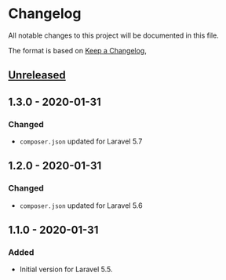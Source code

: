 # Changelog
All notable changes to this project will be documented in this file.

The format is based on [Keep a Changelog](https://keepachangelog.com/en/1.0.0/),

## [Unreleased]

## 1.3.0 - 2020-01-31
### Changed
- `composer.json` updated for Laravel 5.7  

## 1.2.0 - 2020-01-31
### Changed
- `composer.json` updated for Laravel 5.6  

## 1.1.0 - 2020-01-31
### Added
- Initial version for Laravel 5.5.

[Unreleased]: https://github.com/gecche/laravel-policy-builder/compare/v1.3.0...HEAD
[1.3.0]: https://github.com/gecche/laravel-policy-builder/compare/v1.2.0...v1.3.0
[1.2.0]: https://github.com/gecche/laravel-policy-builder/compare/v1.1.0...v1.2.0
[1.1.0]: https://github.com/gecche/laravel-policy-builder/releases/tag/v1.1.0

